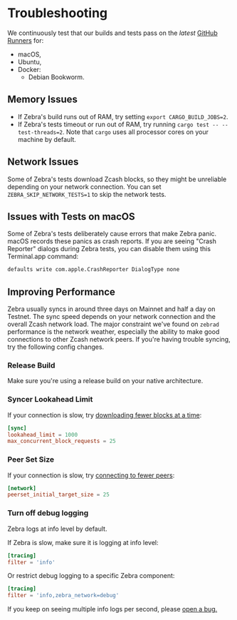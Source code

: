 # Troubleshooting

We continuously test that our builds and tests pass on the _latest_ [GitHub
Runners](https://docs.github.com/en/actions/using-github-hosted-runners/about-github-hosted-runners#supported-runners-and-hardware-resources)
for:

- macOS,
- Ubuntu,
- Docker:
  - Debian Bookworm.

## Memory Issues

- If Zebra's build runs out of RAM, try setting `export CARGO_BUILD_JOBS=2`.
- If Zebra's tests timeout or run out of RAM, try running `cargo test -- --test-threads=2`. Note that `cargo` uses all processor cores on your machine
  by default.

## Network Issues

Some of Zebra's tests download Zcash blocks, so they might be unreliable
depending on your network connection. You can set `ZEBRA_SKIP_NETWORK_TESTS=1`
to skip the network tests.

## Issues with Tests on macOS

Some of Zebra's tests deliberately cause errors that make Zebra panic. macOS
records these panics as crash reports. If you are seeing "Crash Reporter"
dialogs during Zebra tests, you can disable them using this Terminal.app
command:

```sh
defaults write com.apple.CrashReporter DialogType none
```

## Improving Performance

Zebra usually syncs in around three days on Mainnet and half a day on
Testnet. The sync speed depends on your network connection and the overall Zcash
network load. The major constraint we've found on `zebrad` performance is the
network weather, especially the ability to make good connections to other Zcash
network peers. If you're having trouble syncing, try the following config
changes.

### Release Build

Make sure you're using a release build on your native architecture.

### Syncer Lookahead Limit

If your connection is slow, try
[downloading fewer blocks at a time](https://docs.rs/zebrad/latest/zebrad/components/sync/struct.Config.html#structfield.lookahead_limit):

```toml
[sync]
lookahead_limit = 1000
max_concurrent_block_requests = 25
```

### Peer Set Size

If your connection is slow, try [connecting to fewer peers](https://docs.rs/zebra-network/latest/zebra_network/struct.Config.html#structfield.peerset_initial_target_size):

```toml
[network]
peerset_initial_target_size = 25
```

### Turn off debug logging

Zebra logs at info level by default.

If Zebra is slow, make sure it is logging at info level:

```toml
[tracing]
filter = 'info'
```

Or restrict debug logging to a specific Zebra component:

```toml
[tracing]
filter = 'info,zebra_network=debug'
```

If you keep on seeing multiple info logs per second, please
[open a bug.](https://github.com/ZcashFoundation/zebra/issues/new/choose)
